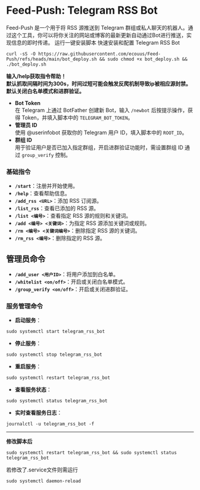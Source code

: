 # Feed-Push: Telegram RSS Bot
Feed-Push 是一个用于将 RSS 源推送到 Telegram 群组或私人聊天的机器人。通过这个工具，你可以将你关注的网站或博客的最新更新自动通过Bot进行推送，实现信息的即时传递。
运行一键安装脚本
快速安装和配置 Telegram RSS Bot
```
curl -sS -O https://raw.githubusercontent.com/ecouus/Feed-Push/refs/heads/main/bot_deploy.sh && sudo chmod +x bot_deploy.sh && ./bot_deploy.sh
```
**输入/help获取指令帮助！**  
**默认抓取间隔时间为300s，时间过短可能会触发反爬机制导致ip被相应源封禁。默认关闭白名单模式和进群验证。**
- **Bot Token**  
    在 Telegram 上通过 BotFather 创建新 Bot，输入 `/newbot` 后按提示操作，获得 Token，并填入脚本中的 `TELEGRAM_BOT_TOKEN`。
- **管理员 ID**  
    使用 @userinfobot 获取你的 Telegram 用户 ID，填入脚本中的 `ROOT_ID`。
- **群组 ID**  
    用于验证用户是否已加入指定群组，开启进群验证功能时，需设置群组 ID 通过 `group_verify` 控制。
  
### 基础指令
- **`/start`**：注册并开始使用。
- **`/help`**：查看帮助信息。
- **`/add_rss <URL>`**：添加 RSS 订阅源。
- **`/list_rss`**：查看已添加的 RSS 源。
- **`/list <编号>`**：查看指定 RSS 源的规则和关键词。
- **`/add <编号> <关键词>`**：为指定 RSS 源添加关键词或规则。
- **`/rm <编号> <关键词编号>`**：删除指定 RSS 源的关键词。
- **`/rm_rss <编号>`**：删除指定的 RSS 源。


## 管理员命令
- **`/add_user <用户ID>`**：将用户添加到白名单。
- **`/whitelist <on/off>`**：开启或关闭白名单模式。
- **`/group_verify <on/off>`**：开启或关闭进群验证。  

### **服务管理命令**
- **启动服务**：
```
sudo systemctl start telegram_rss_bot
```
- **停止服务**：
```
sudo systemctl stop telegram_rss_bot
```
- **重启服务**：
```
sudo systemctl restart telegram_rss_bot
```
- **查看服务状态**：
```
sudo systemctl status telegram_rss_bot
```
- **实时查看服务日志**：
```
journalctl -u telegram_rss_bot -f
```
---

**修改脚本后**
```
sudo systemctl restart telegram_rss_bot && sudo systemctl status telegram_rss_bot
```


若修改了.service文件则需运行
```
sudo systemctl daemon-reload
```

